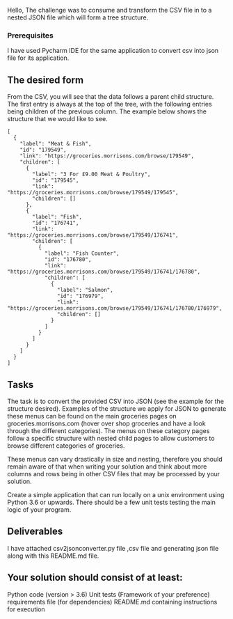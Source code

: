Hello,
The challenge was to consume and transform the CSV file in to a nested JSON file which will form a tree structure.

### Prerequisites
I have used Pycharm IDE for the same application to convert csv into json file for its application.

## The desired form

From the CSV, you will see that the data follows a parent child structure. The first entry is always at the top of the tree, with the following entries being children of the previous column. The example below shows the structure that we would like to see.

```
[  
  {
    "label": "Meat & Fish",
    "id": "179549",
    "link": "https://groceries.morrisons.com/browse/179549",
    "children": [
      {
        "label": "3 For £9.00 Meat & Poultry",
        "id": "179545",
        "link": "https://groceries.morrisons.com/browse/179549/179545",
        "children": []
      },
      {
        "label": "Fish",
        "id": "176741",
        "link": "https://groceries.morrisons.com/browse/179549/176741",
        "children": [
          {
            "label": "Fish Counter",
            "id": "176780",
            "link": "https://groceries.morrisons.com/browse/179549/176741/176780",
            "children": [
              {
                "label": "Salmon",
                "id": "176979",
                "link": "https://groceries.morrisons.com/browse/179549/176741/176780/176979",
                "children": []
              }
            ]
          }
        ]
      }
    ]
  }
]

```
## Tasks
The task is to convert the provided CSV into JSON (see the example for the structure desired). Examples of the structure we apply for JSON to generate these menus can be found on the main groceries pages on groceries.morrisons.com (hover over shop groceries and have a look through the different categories). The menus on these category pages follow a specific structure with nested child pages to allow customers to browse different categories of groceries.

These menus can vary drastically in size and nesting, therefore you should remain aware of that when writing your solution and think about more columns and rows being in other CSV files that may be processed by your solution.

Create a simple application that can run locally on a unix environment using Python 3.6 or upwards. There should be a few unit tests testing the main logic of your program.


## Deliverables

I have attached csv2jsonconverter.py file ,csv file and generating json file along with this README.md file. 

## Your solution should consist of at least:

Python code (version > 3.6)
Unit tests (Framework of your preference)
requirements file (for dependencies)
README.md containing instructions for execution




